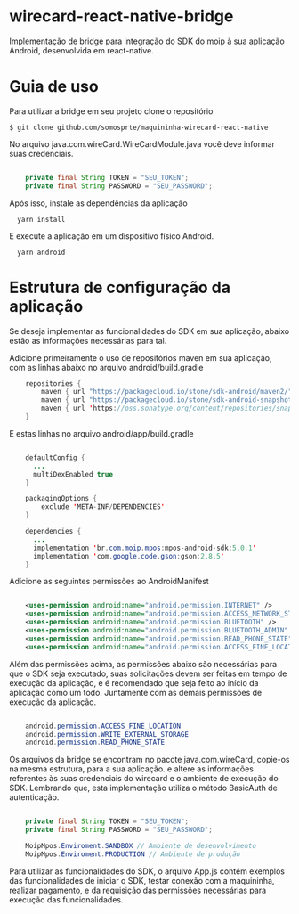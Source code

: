 # wirecard-react-native-bridge

Implementação de bridge para integração do SDK do moip à sua aplicação Android, desenvolvida em react-native.

# Guia de uso

Para utilizar a bridge em seu projeto clone o repositório

```
$ git clone github.com/somosprte/maquininha-wirecard-react-native
```

No arquivo java.com.wireCard.WireCardModule.java você deve informar suas credenciais.

```java

    private final String TOKEN = "SEU_TOKEN";
    private final String PASSWORD = "SEU_PASSWORD";
```

Após isso, instale as dependências da aplicação

```
  yarn install
```

E execute a aplicação em um dispositivo físico Android.

```
  yarn android
```

# Estrutura de configuração da aplicação

Se deseja implementar as funcionalidades do SDK em sua aplicação, abaixo estão as informações necessárias para tal.

Adicione primeiramente o uso de repositórios maven em sua aplicação, com as linhas abaixo no arquivo android/build.gradle

```java
    repositories {
        maven { url "https://packagecloud.io/stone/sdk-android/maven2/" }
        maven { url "https://packagecloud.io/stone/sdk-android-snapshot/maven2" }
        maven { url 'https://oss.sonatype.org/content/repositories/snapshots/' }
    }
```

E estas linhas no arquivo android/app/build.gradle

```java

    defaultConfig {
      ...
      multiDexEnabled true
    }

    packagingOptions {
        exclude 'META-INF/DEPENDENCIES'
    }

    dependencies {
      ...
      implementation 'br.com.moip.mpos:mpos-android-sdk:5.0.1'
      implementation 'com.google.code.gson:gson:2.8.5'
    }
```

Adicione as seguintes permissões ao AndroidManifest

```xml

    <uses-permission android:name="android.permission.INTERNET" />
    <uses-permission android:name="android.permission.ACCESS_NETWORK_STATE" />
    <uses-permission android:name="android.permission.BLUETOOTH" />
    <uses-permission android:name="android.permission.BLUETOOTH_ADMIN" />
    <uses-permission android:name="android.permission.READ_PHONE_STATE" />
    <uses-permission android:name="android.permission.ACCESS_FINE_LOCATION" />
```

Além das permissões acima, as permissões abaixo são necessárias para que o SDK seja executado, suas solicitações devem ser feitas em tempo de execução da aplicação, e é recomendado que seja feito ao início da aplicação como um todo. Juntamente com as demais permissões de execução da aplicação.

```java

    android.permission.ACCESS_FINE_LOCATION
    android.permission.WRITE_EXTERNAL_STORAGE
    android.permission.READ_PHONE_STATE
```

Os arquivos da bridge se encontram no pacote java.com.wireCard, copie-os na mesma estrutura, para a sua aplicação. e altere as informações referentes às suas credenciais do wirecard e o ambiente de execução do SDK. Lembrando que, esta implementação utiliza o método BasicAuth de autenticação.

```java

    private final String TOKEN = "SEU_TOKEN";
    private final String PASSWORD = "SEU_PASSWORD";

    MoipMpos.Enviroment.SANDBOX // Ambiente de desenvolvimento
    MoipMpos.Enviroment.PRODUCTION // Ambiente de produção
```

Para utilizar as funcionalidades do SDK, o arquivo App.js contém exemplos das funcionalidades de iniciar o SDK, testar conexão com a maquininha, realizar pagamento, e da requisição das permissões necessárias para execução das funcionalidades.
